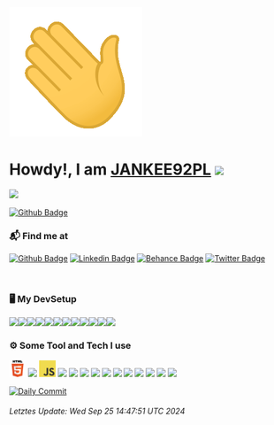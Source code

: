 <img src="https://raw.githubusercontent.com/ABSphreak/ABSphreak/master/gifs/Hi.gif">
<h1>
  Howdy!, I am <a href="https://github.com/JANKEE92PL/Gallery">JANKEE92PL</a> <img height="30px" src="https://emojis.slackmojis.com/emojis/images/1531849430/4246/blob-sunglasses.gif?1531849430">
</h1>


<img src="https://user-images.githubusercontent.com/65852150/200073677-8facd1c6-662d-4be8-9934-decceb2e1920.gif" height="300px">

[![Github Badge](https://img.shields.io/badge/Dashboard-FD3A5C?style=for-the-badge&logo=hotjar&logoColor=white)](https://github.com/jankee92pl/Gallery) 



### 📬 Find me at
[![Github Badge](http://img.shields.io/badge/-Github-black?style=flat-square&logo=github&link=https://github.com/jankee92pl/)](https://github.com/jankee92pl/Gallery) 
[![Linkedin Badge](https://img.shields.io/badge/-LinkedIn-blue?style=flat-square&logo=Linkedin&logoColor=white)](https://www.linkedin.com/in/jankee92pl)
[![Behance Badge](https://img.shields.io/badge/-Behance-blue?style=flat-square&logo=behance&logoColor=white)](https://www.behance.net/sebastian-webdesign)
[![Twitter Badge](https://img.shields.io/badge/Twitter-1DA1F2?style=flat-square&logo=twitter&logoColor=white)](https://twitter.com/JANKEE92PL)



<br>

### 🖥️ My DevSetup
<img src="https://img.shields.io/badge/Samsung-eee.svg?&style=flat-square&logo=samsung&logoColor=000"><img src="https://img.shields.io/badge/Razer-eee.svg?&style=flat-square&logo=razer&logoColor=1ED760"><img src="https://img.shields.io/badge/Linux-eee.svg?&style=flat-square&logo=ubuntu&logoColor=orange"><img src="https://img.shields.io/badge/Windows-eee.svg?&style=flat-square&logo=windows&logoColor=0078D6"><img src="https://img.shields.io/badge/Apple-eee.svg?&style=flat-square&logo=apple&logoColor=000"><img src="https://img.shields.io/badge/Chrome-eee.svg?&style=flat-square&logo=google-chrome&logoColor=yellow"><img src="https://img.shields.io/badge/jetbrains-eee?style=flat-square&logo=webstorm&logoColor=07C3F2"><img src="https://img.shields.io/badge/Terminal-eee.svg?&style=flat-square&logo=powershell&logoColor=000"><img src="https://img.shields.io/badge/Youtube-eee.svg?&style=flat-square&logo=youtube&logoColor=red"><img src="https://img.shields.io/badge/Slack-eee.svg?&style=flat-square&logo=slack&logoColor=purple"><img src="https://img.shields.io/badge/Atlassian-eee.svg?&style=flat-square&logo=atlassian&logoColor=0065FF"><img src="https://img.shields.io/badge/Zoom-eee.svg?&style=flat-square&logo=zoom&logoColor=0065FF">

### ⚙️ Some Tool and Tech I use
<code><img height="30" src="https://raw.githubusercontent.com/github/explore/80688e429a7d4ef2fca1e82350fe8e3517d3494d/topics/html/html.png"></code>
<code><img height="30" src="https://avatars1.githubusercontent.com/u/1517864?s=200&v=4"></code>
<code><img height="30" src="https://raw.githubusercontent.com/github/explore/80688e429a7d4ef2fca1e82350fe8e3517d3494d/topics/javascript/javascript.png"></code>
<code><img height="30" src="https://user-images.githubusercontent.com/65852150/200025735-069369d7-fd22-4ae0-834e-d4bef5d73d20.png"></code>
<code><img height="30" src="https://user-images.githubusercontent.com/65852150/200026211-230362cc-2e25-4eb4-acd1-d49d1fa7a28d.png"></code>
<code><img height="30" src="https://user-images.githubusercontent.com/65852150/200027996-4c2fc1fa-6bbb-40d3-8e22-370575b650da.png"></code>
<code><img height="30" src="https://user-images.githubusercontent.com/65852150/200026403-ddbd3e9a-9b3e-42da-9e34-82d13a1b836d.png"></code>
<code><img height="30" src="https://avatars1.githubusercontent.com/u/45120?s=200&v=4"></code>
<code><img height="30" src="https://user-images.githubusercontent.com/65852150/200026796-27495a35-c978-471f-a304-2023b15f6157.png"></code>
<code><img height="30" src="https://avatars1.githubusercontent.com/u/2918581?s=200&v=4"></code>
<code><img height="30" src="https://user-images.githubusercontent.com/65852150/200027151-ec1894e5-e23c-4a20-9561-719b0df5d8cf.png"></code>
<code><img height="30" src="https://avatars3.githubusercontent.com/u/18133?s=200&v=4"></code>
<code><img height="30" src="https://user-images.githubusercontent.com/65852150/200028500-3f58d558-5461-4b78-9c04-9313c7ed4ec3.png"></code>
<code><img height="30" src="https://user-images.githubusercontent.com/65852150/200029057-d0237f83-f66b-4b74-8e3d-59be790d00d8.png"></code>

[![Daily Commit](https://github.com/JANKEE92PL/JANKEE92PL/actions/workflows/auto_commit.yml/badge.svg)](https://github.com/JANKEE92PL/JANKEE92PL/actions/workflows/auto_commit.yml)
###### Letztes Update: Wed Sep 25 14:47:51 UTC 2024
